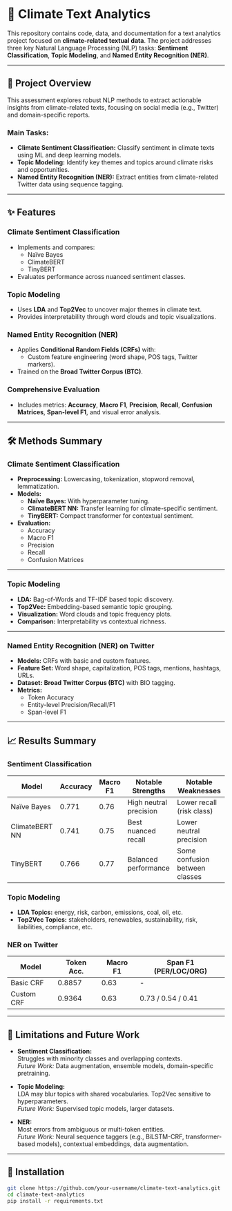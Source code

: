 # 🌱 Climate Text Analytics

This repository contains code, data, and documentation for a text analytics project focused on **climate-related textual data**. The project addresses three key Natural Language Processing (NLP) tasks: **Sentiment Classification**, **Topic Modeling**, and **Named Entity Recognition (NER)**.

---

## 📌 Project Overview

This assessment explores robust NLP methods to extract actionable insights from climate-related texts, focusing on social media (e.g., Twitter) and domain-specific reports.

### Main Tasks:
- **Climate Sentiment Classification:** Classify sentiment in climate texts using ML and deep learning models.
- **Topic Modeling:** Identify key themes and topics around climate risks and opportunities.
- **Named Entity Recognition (NER):** Extract entities from climate-related Twitter data using sequence tagging.

---

## ✨ Features

### Climate Sentiment Classification
- Implements and compares:
  - Naïve Bayes
  - ClimateBERT
  - TinyBERT
- Evaluates performance across nuanced sentiment classes.

### Topic Modeling
- Uses **LDA** and **Top2Vec** to uncover major themes in climate text.
- Provides interpretability through word clouds and topic visualizations.

### Named Entity Recognition (NER)
- Applies **Conditional Random Fields (CRFs)** with:
  - Custom feature engineering (word shape, POS tags, Twitter markers).
- Trained on the **Broad Twitter Corpus (BTC)**.

### Comprehensive Evaluation
- Includes metrics: **Accuracy**, **Macro F1**, **Precision**, **Recall**, **Confusion Matrices**, **Span-level F1**, and visual error analysis.

---

## 🛠️ Methods Summary

### Climate Sentiment Classification
- **Preprocessing:** Lowercasing, tokenization, stopword removal, lemmatization.
- **Models:**
  - **Naïve Bayes:** With hyperparameter tuning.
  - **ClimateBERT NN:** Transfer learning for climate-specific sentiment.
  - **TinyBERT:** Compact transformer for contextual sentiment.
- **Evaluation:**
  - Accuracy
  - Macro F1
  - Precision
  - Recall
  - Confusion Matrices

---

### Topic Modeling
- **LDA:** Bag-of-Words and TF-IDF based topic discovery.
- **Top2Vec:** Embedding-based semantic topic grouping.
- **Visualization:** Word clouds and topic frequency plots.
- **Comparison:** Interpretability vs contextual richness.

---

### Named Entity Recognition (NER) on Twitter
- **Models:** CRFs with basic and custom features.
- **Feature Set:** Word shape, capitalization, POS tags, mentions, hashtags, URLs.
- **Dataset:** **Broad Twitter Corpus (BTC)** with BIO tagging.
- **Metrics:**
  - Token Accuracy
  - Entity-level Precision/Recall/F1
  - Span-level F1

---

## 📈 Results Summary

### Sentiment Classification

| Model          | Accuracy | Macro F1 | Notable Strengths                    | Notable Weaknesses           |
|----------------|---------|---------|-------------------------------------|-----------------------------|
| Naïve Bayes    | 0.771   | 0.76    | High neutral precision               | Lower recall (risk class)   |
| ClimateBERT NN | 0.741   | 0.75    | Best nuanced recall                  | Lower neutral precision      |
| TinyBERT       | 0.766   | 0.77    | Balanced performance                 | Some confusion between classes |

### Topic Modeling

- **LDA Topics:** energy, risk, carbon, emissions, coal, oil, etc.
- **Top2Vec Topics:** stakeholders, renewables, sustainability, risk, liabilities, compliance, etc.

### NER on Twitter

| Model      | Token Acc. | Macro F1 | Span F1 (PER/LOC/ORG)   |
|------------|------------|---------|-------------------------|
| Basic CRF  | 0.8857     | 0.63    | -                       |
| Custom CRF | 0.9364     | 0.63    | 0.73 / 0.54 / 0.41      |

---

## 🚧 Limitations and Future Work

- **Sentiment Classification:**  
Struggles with minority classes and overlapping contexts.  
*Future Work:* Data augmentation, ensemble models, domain-specific pretraining.

- **Topic Modeling:**  
LDA may blur topics with shared vocabularies. Top2Vec sensitive to hyperparameters.  
*Future Work:* Supervised topic models, larger datasets.

- **NER:**  
Most errors from ambiguous or multi-token entities.  
*Future Work:* Neural sequence taggers (e.g., BiLSTM-CRF, transformer-based models), contextual embeddings, data augmentation.

---

## 🚀 Installation

```bash
git clone https://github.com/your-username/climate-text-analytics.git
cd climate-text-analytics
pip install -r requirements.txt
